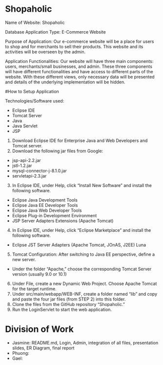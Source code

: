 # Shopaholic
Name of Website: Shopaholic

Database Application Type: E-Commerce Website

Purpose of Application: Our e-commerce website will be a place for users to shop and for merchants to sell their products. This website and its activities will be overseen by the admin. 

Application Functionalities: Our website will have three main components: users, merchants/small businesses, and admin. These three components will have different functionalities and have access to different parts of the website. With these different views, only necessary data will be presented and details of the underlying implementation will be hidden. 

#How to Setup Application

Technologies/Software used: 
- Eclipse IDE
- Tomcat Server
- Java
- Java Servlet
- JSP

1. Download Eclipse IDE for Enterprise Java and Web Developers and Tomcat server.
2. Download the following jar files from Google:
- jsp-api-2.2.jar
- jstl-1.2.jar
- mysql-connector-j-8.1.0.jar
- servletapi-2.3.jar
3. In Eclipse IDE, under Help, click “Install New Software” and install the following software.
- Eclipse Java Development Tools
- Eclipse Java EE Developer Tools
- Eclipse Java Web Developer Tools
- Eclipse Plug-in Development Environment
- JSP Server Adapters Extensions (Apache Tomcat)
4. In Eclipse IDE, under Help, click “Eclipse Marketplace” and install the following software.
- Eclipse JST Server Adapters (Apache Tomcat, JOnAS, J2EE) Luna
5. Tomcat Configuration: After switching to Java EE perspective, define a new server.
- Under the folder “Apache,” choose the corresponding Tomcat Server version (usually 9.0 or 10.1)
6. Under File, create a new Dynamic Web Project. Choose Apache Tomcat for the target runtime.
7. Under src/main/webapp/WEB-INF, create a folder named “lib” and copy and paste the four jar files (from STEP 2) into this folder.
8. Clone the files from the GitHub repository “Shopaholic.”
9. Run the LoginServlet to start the web application.

# Division of Work
- Jasmine: README.md, Login, Admin, integration of all files, presentation slides, ER Diagram, final report
- Phuong:
- Gael: 
